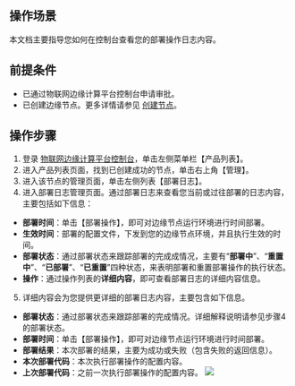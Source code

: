 
## 操作场景
本文档主要指导您如何在控制台查看您的部署操作日志内容。


## 前提条件
- 已通过物联网边缘计算平台控制台申请审批。
- 已创建边缘节点。更多详情请参见 [创建节点](https://cloud.tencent.com/document/product/1118/36565)。

## 操作步骤
1. 登录 [物联网边缘计算平台控制台]()，单击左侧菜单栏【产品列表】。
2. 进入产品列表页面，找到已创建成功的节点，单击右上角【管理】。
3. 进入该节点的管理页面，单击左侧列表【部署日志】。
4. 进入部署日志管理页面。通过部署日志来查看您当前或过往部署的日志内容，主要包括如下信息：
 - **部署时间**：单击【部署操作】，即可对边缘节点运行环境进行时间部署。
 - **生效时间**：部署的配置文件，下发到您的边缘节点环境，并且执行生效的时间。
 - **部署状态**：通过部署状态来跟踪部署的完成成情况，主要有“**部署中**”、“**重置中**”、“**已部署**”、“**已重置**”四种状态，来表明部署和重置部署操作的执行状态。
 - **操作**：通过操作列表的**详细内容**，即可查看部署日志的详细内容信息。
5. 详细内容会为您提供更详细的部署日志内容，主要包含如下信息。
 - **部署状态**：通过部署状态来跟踪部署的完成情况。详细解释说明请参见步骤4的部署状态。
 - **部署时间**：单击【部署操作】，即可对边缘节点运行环境进行时间部署。
 - **部署结果**：本次部署的结果，主要为成功或失败（包含失败的返回信息）。
 - **本次部署代码**：本次执行部署操作的配置内容。
 - **上次部署代码**：之前一次执行部署操作的配置内容。
 ![](https://main.qcloudimg.com/raw/39c4d668894d387b61ed580ae8ac45db.png)

